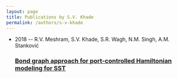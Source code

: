```yaml
---
layout: page
title: Publications by S.V. Khade
permalink: /authors/s-v-khade
---
```


<ul class="post-list">
<li><span class='post-meta'>2018 -- R.V. Meshram, S.V. Khade, S.R. Wagh, N.M. Singh, A.M. Stanković</span><h3><a class='post-link' href="{{ site.baseurl }}/bond-graph-approach-for-port-controlled-hamiltonian-modeling-for-sst">Bond graph approach for port-controlled Hamiltonian modeling for SST</a></h3></li>

</ul>
